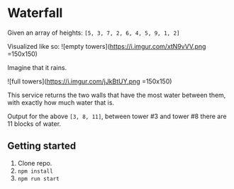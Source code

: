 # Waterfall
Given an array of heights: ``[5, 3, 7, 2, 6, 4, 5, 9, 1, 2]``

Visualized like so:
![empty towers](https://i.imgur.com/xtN9vVV.png =150x150)

Imagine that it rains.

![full towers](https://i.imgur.com/jJkBtUY.png =150x150)

This service returns the two walls that have the most water between them, with exactly how much water that is.

Output for the above ``[3, 8, 11]``, between tower #3 and tower #8 there are 11 blocks of water.

## Getting started

1. Clone repo.
2. ``npm install``
3. ``npm run start``